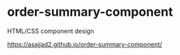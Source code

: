 # order-summary-component
HTML/CSS component design

https://asajjad2.github.io/order-summary-component/
